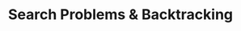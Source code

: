 ---
title: Search Problems & Backtracking
number: 32
time: 2022-04-11 12:00
location: Graham Hall 210
notes:
slides_pdf:
slide_ppt:
textbook:
---